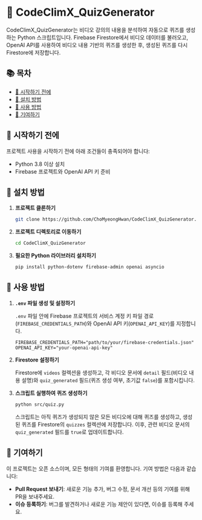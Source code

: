 # 🚀 CodeClimX_QuizGenerator

CodeClimX_QuizGenerator는 비디오 강의의 내용을 분석하여 자동으로 퀴즈를 생성하는 Python 스크립트입니다. Firebase Firestore에서 비디오 데이터를 불러오고, OpenAI API를 사용하여 비디오 내용 기반의 퀴즈를 생성한 후, 생성된 퀴즈를 다시 Firestore에 저장합니다.

## 📚 목차

- [📝 시작하기 전에](#-시작하기-전에)
- [💾 설치 방법](#-설치-방법)
- [📘 사용 방법](#-사용-방법)
- [🤝 기여하기](#-기여하기)

## 📝 시작하기 전에

프로젝트 사용을 시작하기 전에 아래 조건들이 충족되어야 합니다:

- Python 3.8 이상 설치
- Firebase 프로젝트와 OpenAI API 키 준비

## 💾 설치 방법

1. **프로젝트 클론하기**

    ```bash
    git clone https://github.com/ChoMyeongHwan/CodeClimX_QuizGenerator.git
    ```

2. **프로젝트 디렉토리로 이동하기**

    ```bash
    cd CodeClimX_QuizGenerator
    ```

3. **필요한 Python 라이브러리 설치하기**

    ```bash
    pip install python-dotenv firebase-admin openai asyncio
    ```

## 📘 사용 방법

1. **`.env` 파일 생성 및 설정하기**

    `.env` 파일 안에 Firebase 프로젝트의 서비스 계정 키 파일 경로(`FIREBASE_CREDENTIALS_PATH`)와 OpenAI API 키(`OPENAI_API_KEY`)를 지정합니다.

    ```
    FIREBASE_CREDENTIALS_PATH="path/to/your/firebase-credentials.json"
    OPENAI_API_KEY="your-openai-api-key"
    ```

2. **Firestore 설정하기**

    Firestore에 `videos` 컬렉션을 생성하고, 각 비디오 문서에 `detail` 필드(비디오 내용 설명)와 `quiz_generated` 필드(퀴즈 생성 여부, 초기값 `false`)를 포함시킵니다.

3. **스크립트 실행하여 퀴즈 생성하기**

    ```bash
    python src/quiz.py
    ```

    스크립트는 아직 퀴즈가 생성되지 않은 모든 비디오에 대해 퀴즈를 생성하고, 생성된 퀴즈를 Firestore의 `quizzes` 컬렉션에 저장합니다. 이후, 관련 비디오 문서의 `quiz_generated` 필드를 `true`로 업데이트합니다.

## 🤝 기여하기

이 프로젝트는 오픈 소스이며, 모든 형태의 기여를 환영합니다. 기여 방법은 다음과 같습니다:

- **Pull Request 보내기**: 새로운 기능 추가, 버그 수정, 문서 개선 등의 기여를 위해 PR을 보내주세요.
- **이슈 등록하기**: 버그를 발견하거나 새로운 기능 제안이 있다면, 이슈를 등록해 주세요.
